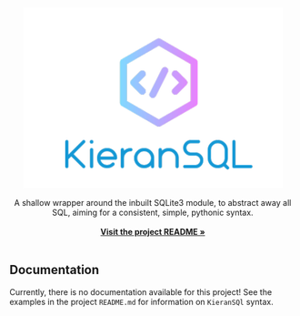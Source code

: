 <div id="top"></div>


<br/>
<div align="center">
  <a href="https://github.com/OneBigUnit/KieranSQL">
    <img src="Images/KieranSQL.png" alt="Logo" width="457" height="318">
  </a>

  <p align="center">
    A shallow wrapper around the inbuilt SQLite3 module, to abstract away all SQL, aiming for a consistent, simple, pythonic syntax.
    <br />
    <br />
    <a href="https://github.com/OneBigUnit/KieranSQL/blob/5a96b4c34f9396b98c480ae761af54cae951752b/README.md"><strong>Visit the project README »</strong></a>
    <br />
    <br />
  </p>
</div>


## Documentation

Currently, there is no documentation available for this project! See the examples in the project `README.md` for information on `KieranSQl` syntax.
